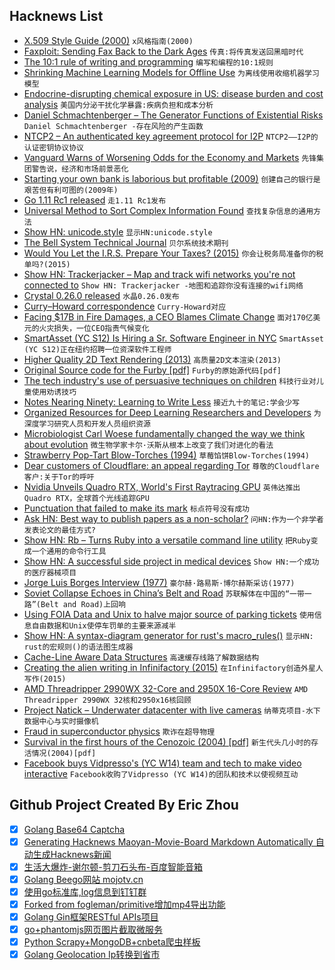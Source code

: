 ## Hacknews List


- [X.509 Style Guide (2000)](https://www.cs.auckland.ac.nz/~pgut001/pubs/x509guide.txt)  `x风格指南(2000)`
- [Faxploit: Sending Fax Back to the Dark Ages](https://research.checkpoint.com/sending-fax-back-to-the-dark-ages/)  `传真:将传真发送回黑暗时代`
- [The 10:1 rule of writing and programming](https://www.ybrikman.com/writing/2018/08/12/the-10-to-1-rule-of-writing-and-programming/)  `编写和编程的10:1规则`
- [Shrinking Machine Learning Models for Offline Use](https://developer.amazon.com/blogs/alexa/post/09bacbdd-c089-4b02-863d-6761728102ed/shrinking-machine-learning-models-for-offline-use)  `为离线使用收缩机器学习模型`
- [Endocrine-disrupting chemical exposure in US: disease burden and cost analysis](https://www.thelancet.com/journals/landia/article/PIIS2213-8587(16)30275-3/fulltext)  `美国内分泌干扰化学暴露:疾病负担和成本分析`
- [Daniel Schmachtenberger – The Generator Functions of Existential Risks](https://futurethinkers.org/daniel-schmachtenberger-generator-functions/)  `Daniel Schmachtenberger -存在风险的产生函数`
- [NTCP2 – An authenticated key agreement protocol for I2P](https://geti2p.net/spec/ntcp2)  `NTCP2——I2P的认证密钥协议协议`
- [Vanguard Warns of Worsening Odds for the Economy and Markets](https://www.nytimes.com/2018/08/10/business/vanguard-recession-economy.html)  `先锋集团警告说，经济和市场前景恶化`
- [Starting your own bank is laborious but profitable (2009)](https://www.wealthmanagement.com/practice-management/you-can-open-bank)  `创建自己的银行是艰苦但有利可图的(2009年)`
- [Go 1.11 Rc1 released](https://golang.org/dl/go1.11rc1)  `走1.11 Rc1发布`
- [Universal Method to Sort Complex Information Found](https://www.quantamagazine.org/universal-method-to-sort-complex-information-found-20180813/)  `查找复杂信息的通用方法`
- [Show HN: unicode.style](https://unicode.style)  `显示HN:unicode.style`
- [The Bell System Technical Journal](https://archive.org/search.php?query=bell%20system%20technical%20journal)  `贝尔系统技术期刊`
- [Would You Let the I.R.S. Prepare Your Taxes? (2015)](https://www.nytimes.com/2015/04/16/technology/personaltech/turbotax-or-irs-as-tax-preparer-intuit-has-a-favorite.html)  `你会让税务局准备你的税单吗?(2015)`
- [Show HN: Trackerjacker – Map and track wifi networks you&#39;re not connected to](https://github.com/calebmadrigal/trackerjacker)  `Show HN: Trackerjacker -地图和追踪你没有连接的wifi网络`
- [Crystal 0.26.0 released](https://crystal-lang.org/2018/08/09/crystal-0.26.0-released.html)  `水晶0.26.0发布`
- [Curry–Howard correspondence](https://en.wikipedia.org/wiki/Curry%E2%80%93Howard_correspondence)  `Curry-Howard对应`
- [Facing $17B in Fire Damages, a CEO Blames Climate Change](https://www.bloomberg.com/news/articles/2018-08-13/facing-17-billion-in-fire-damages-a-ceo-blames-climate-change)  `面对170亿美元的火灾损失，一位CEO指责气候变化`
- [SmartAsset (YC S12) Is Hiring a Sr. Software Engineer in NYC](https://smartasset.com/careers/?gh_jid=4049845002)  `SmartAsset (YC S12)正在纽约招聘一位资深软件工程师`
- [Higher Quality 2D Text Rendering (2013)](http://jcgt.org/published/0002/01/04/)  `高质量2D文本渲染(2013)`
- [Original Source code for the Furby [pdf]](http://www.seanriddle.com/furbysource.pdf)  `Furby的原始源代码[pdf]`
- [The tech industry&#39;s use of persuasive techniques on children](https://medium.com/@richardnfreed/the-tech-industrys-psychological-war-on-kids-c452870464ce)  `科技行业对儿童使用劝诱技巧`
- [Notes Nearing Ninety: Learning to Write Less](https://www.theparisreview.org/blog/2018/08/08/notes-nearing-ninety-learning-to-write-less/)  `接近九十的笔记:学会少写`
- [Organized Resources for Deep Learning Researchers and Developers](https://github.com/astorfi/Deep-Learning-World)  `为深度学习研究人员和开发人员组织资源`
- [Microbiologist Carl Woese fundamentally changed the way we think about evolution](https://www.nytimes.com/2018/08/13/magazine/evolution-gene-microbiology.html)  `微生物学家卡尔·沃斯从根本上改变了我们对进化的看法`
- [Strawberry Pop-Tart Blow-Torches (1994)](http://www.pmichaud.com/toast/)  `草莓馅饼Blow-Torches(1994)`
- [Dear customers of Cloudflare: an appeal regarding Tor](https://gitlab.com/iblech/tor-appeal/blob/master/README.md)  `尊敬的Cloudflare客户:关于Tor的呼吁`
- [Nvidia Unveils Quadro RTX, World&#39;s First Raytracing GPU](https://www.nasdaq.com/press-release/nvidia-unveils-quadro-rtx-worlds-first-raytracing-gpu-20180813-00977)  `英伟达推出Quadro RTX，全球首个光线追踪GPU`
- [Punctuation that failed to make its mark](http://www.bbc.com/culture/story/20151104-punctuation-that-failed-to-make-its-mark)  `标点符号没有成功`
- [Ask HN: Best way to publish papers as a non-scholar?](item?id=17750861)  `问HN:作为一个非学者发表论文的最佳方式?`
- [Show HN: Rb – Turns Ruby into a versatile command line utility](https://github.com/thisredone/rb)  `把Ruby变成一个通用的命令行工具`
- [Show HN: A successful side project in medical devices](https://chrisseaton.com/merseyburns/)  `Show HN:一个成功的医疗器械项目`
- [Jorge Luis Borges Interview (1977)](http://www.denisdutton.com/jorge_luis_borges_interview.htm)  `豪尔赫·路易斯·博尔赫斯采访(1977)`
- [Soviet Collapse Echoes in China’s Belt and Road](https://www.bloomberg.com/view/articles/2018-08-12/soviet-collapse-echoes-in-china-s-belt-and-road-investment)  `苏联解体在中国的“一带一路”(Belt and Road)上回响`
- [Using FOIA Data and Unix to halve major source of parking tickets](http://mchap.io/using-foia-data-and-unix-to-halve-major-source-of-parking-tickets.html)  `使用信息自由数据和Unix使停车罚单的主要来源减半`
- [Show HN: A syntax-diagram generator for rust&#39;s macro_rules()](https://lukaslueg.github.io/macro_railroad_wasm_demo/)  `显示HN: rust的宏规则()的语法图生成器`
- [Cache-Line Aware Data Structures](https://accu.org/index.php/journals/2535)  `高速缓存线路了解数据结构`
- [Creating the alien writing in Infinifactory (2015)](http://www.zachtronics.com/alien-writing/)  `在Infinifactory创造外星人写作(2015)`
- [AMD Threadripper 2990WX 32-Core and 2950X 16-Core Review](https://www.anandtech.com/show/13124/the-amd-threadripper-2990wx-and-2950x-review)  `AMD Threadripper 2990WX 32核和2950x16核回顾`
- [Project Natick – Underwater datacenter with live cameras](https://natick.research.microsoft.com/)  `纳蒂克项目-水下数据中心与实时摄像机`
- [Fraud in superconductor physics](https://twitter.com/gravity_levity/status/1029061204919177216)  `欺诈在超导物理`
- [Survival in the first hours of the Cenozoic (2004) [pdf]](http://uahost.uantwerpen.be/funmorph/raoul/macroevolutie/Robertson2004.pdf)  `新生代头几小时的存活情况(2004)[pdf]`
- [Facebook buys Vidpresso&#39;s (YC W14) team and tech to make video interactive](https://techcrunch.com/2018/08/13/facebook-vidpresso/)  `Facebook收购了Vidpresso (YC W14)的团队和技术以使视频互动`

## Github Project Created By Eric Zhou

- [x] [Golang Base64 Captcha](https://github.com/mojocn/base64Captcha)
- [x] [Generating Hacknews Maoyan-Movie-Board Markdown Automatically 自动生成Hacknews新闻](https://github.com/dejavuzhou/md-genie)
- [x] [生活大爆炸-谢尔顿-剪刀石头布-百度智能音箱](https://github.com/mojocn/dueros-bang-game)
- [x] [Golang Beego网站 mojotv.cn](https://github.com/mojocn/www.mojotv.cn)
- [x] [使用go标准库,log信息到钉钉群](https://github.com/mojocn/dooger)
- [x] [Forked from fogleman/primitive增加mp4导出功能](https://github.com/mojocn/primitive)
- [x] [Golang Gin框架RESTful APIs项目](https://github.com/JJJJJJJerk/ezier-golang-web-api-framework)
- [x] [go+phantomjs网页图片截取微服务](https://github.com/mojocn/screen_shot)
- [x] [Python Scrapy+MongoDB+cnbeta爬虫样板](https://github.com/mojocn/scrapy_mongodb_boilerplate_cnbeta)
- [x] [Golang Geolocation Ip转换到省市](https://github.com/mojocn/ip2location)